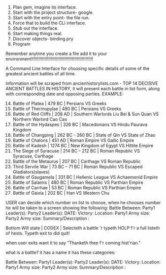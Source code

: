 1. Plan gem, imagine its interface. 
2. Start with the project structure- google. 
3. Start with the entry point- the file run.
4. Force that to build the CLI interface. 
5. Stub out the interface. 
6. Start making things real. 
7. Discover objects- binding.pry 
8. Program


Remember anytime you create a file add it to your environment!!!!!!!!!!!!!!!!!!!!!!!!!!!!!!!!!!!!!!!!!!!!!!!!!!

A Command Line Interface for choosing specific details of some of the greatest ancient battles of all time. 

Information will be scraped from ancienhistorylists.com - TOP 14 DECISIVE ANCIENT BATTLES IN HISTORY, it will present each battle in list form, along with corresponding date and opposing parties. 
EXAMPLE:

14. Battle of Platea       | 479 BC  | Persians VS Greeks 
13. Battle of Thermopylae  | 480 BC  | Persians VS Greeks 
12. Battle of Red Cliffs   | 208 AD  | Southern Warlords Liu Bei & Sun Quan VS Northern Warlord Cao Cao
11. Battle of the Hydaspes | 326 BC  | Macedonians VS Hindu Paurava Kingdom
10. Battle of Changping    | 262 BC - 260 BC | State of Qin VS State of Zhao 
9.  Battle of Chalons      | 451 AD  | Roman Empire VS Gallic Empire
8.  Battle of Kadesh       | 1274 BC | New Kingdom of Egypt VS Hittite Empire 
7.  The Siege of Syracuse  | 214 BC – 212 BC |  Roman Republic VS Syracuse, Carthage
6.  Battle of the Metaurus | 207 BC  | Carthage VS Roman Republic 
5.  Third Servile War      | 73 BC –  71 BC  |  Roman Republic VS Escaped Gladiators(slaves)
4.  Battle of Gaugamela    | 331 BC  | Hellenic League VS Achaemenid Empire 
3.  Battle of Salamis      | 480 BC  | Roman Republic VS Parthian Empire 
2.  Battle of Carrhae      | 53 BC   | Roman Republic VS Parthian Empire 
1.  Battle of Gaixia       | 202 BC  | Han VS Western Chu 

USER can decide which number on list to choose, when he chooses number he will be taken to a screen showing the following:
Battle Between:
Party1 Leader(s):
Party2 Leader(s):
DATE:
Victory:
Location:
Party1 Army size:
Party2 Army size: 
Summary/Description : 

Bottom Will state 
| CODEX | 
Selecteth a battle 'r typeth HOLP f'r a full listeth of hests. Typeth exit to did quit! 

when user exits want it to say "Thanketh thee f'r coming hist'rian."

what is a battle? 
it has a name
it has these categories:

Battle Between:
Party1 Leader(s):
Party2 Leader(s):
DATE:
Victory:
Location:
Party1 Army size:
Party2 Army size: 
Summary/Description : 



